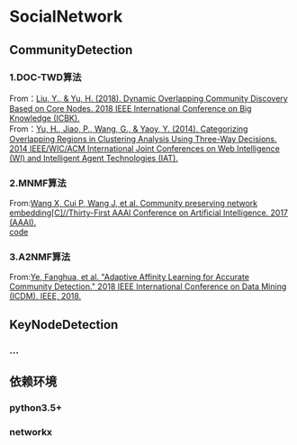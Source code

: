 # SocialNetwork
## CommunityDetection
### 1.DOC-TWD算法<br>
From：[Liu, Y., & Yu, H. (2018). Dynamic Overlapping Community Discovery Based on Core Nodes. 2018 IEEE International Conference on Big Knowledge (ICBK).](https://sci-hub.tw/10.1109/icbk.2018.00041)<br>
From：[Yu, H., Jiao, P., Wang, G., & Yaoy, Y. (2014). Categorizing Overlapping Regions in Clustering Analysis Using Three-Way Decisions. 2014 IEEE/WIC/ACM International Joint Conferences on Web Intelligence (WI) and Intelligent Agent Technologies (IAT).](https://sci-hub.tw/10.1109/WI-IAT.2014.118)
### 2.MNMF算法<br>
From:[Wang X, Cui P, Wang J, et al. Community preserving network embedding[C]//Thirty-First AAAI Conference on Artificial Intelligence. 2017 (AAAI).](https://aaai.org/ocs/index.php/AAAI/AAAI17/paper/view/14589/13763)<br> [code](https://github.com/benedekrozemberczki/M-NMF)
### 3.A2NMF算法<br>
From:[Ye, Fanghua, et al. "Adaptive Affinity Learning for Accurate Community Detection." 2018 IEEE International Conference on Data Mining (ICDM). IEEE, 2018.](https://ieeexplore.ieee.org/stamp/stamp.jsp?tp=&arnumber=8594997)
## KeyNodeDetection
### ...
## 依赖环境
### python3.5+
### networkx
